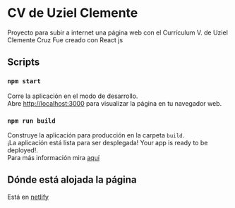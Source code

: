 # CV de Uziel Clemente

Proyecto para subir a internet una página web con el Currículum V. de Uziel Clemente Cruz
Fue creado con React js

## Scripts

### `npm start`
Corre la aplicación en el modo de desarrollo.\
Abre [http://localhost:3000](http://localhost:3000) para visualizar la página en tu navegador web.

### `npm run build`
Construye la aplicación para producción en la carpeta `build`.\
¡La aplicación está lista para ser desplegada!
Your app is ready to be deployed!.\
Para más información mira [aquí](https://facebook.github.io/create-react-app/docs/deployment)

## Dónde está alojada la página
Está en [netlify](https://www.netlify.com/)
